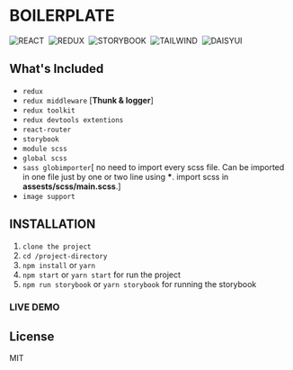 # BOILERPLATE

![REACT](https://place-hold.it/80x33/433/fff?text=REACT&bold)&nbsp;
![REDUX](https://place-hold.it/80x33/506/fff?text=REDUX&bold)&nbsp;
![STORYBOOK](https://place-hold.it/130x33/411/fff?text=STORYBOOK&bold)&nbsp;
![TAILWIND](https://place-hold.it/130x33/411/fff?text=TAILWIND&bold)&nbsp;
![DAISYUI](https://place-hold.it/130x33/411/fff?text=DAISYUI&bold)&nbsp;

## What's Included

- `redux`
- `redux middleware` \[**Thunk & logger**\]
- `redux toolkit`
- `redux devtools extentions`
- `react-router`
- `storybook`
- `module scss`
- `global scss`
- `sass globimporter`\[ no need to import every scss file. Can be imported in one file just by one or two line using **\***. import scss in **assests/scss/main.scss**.\]
- `image support`

## INSTALLATION

1. `clone the project`
2. `cd /project-directory`
3. `npm install` or `yarn`
4. `npm start` or `yarn start` for run the project
5. `npm run storybook` or `yarn storybook` for running the storybook

### LIVE DEMO


## License

MIT